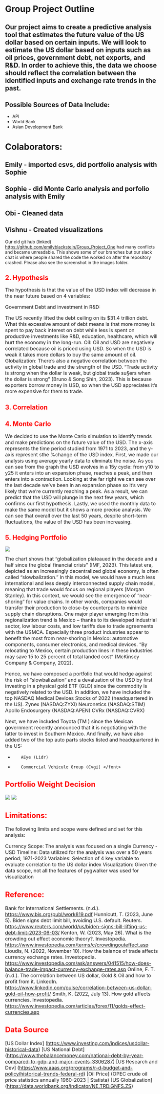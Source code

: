 # Group Project Outline
## Our project aims to create a predictive analysis tool that estimates the future value of the US dollar based on certain inputs. We will look to estimate the US dollar based on inputs such as oil prices, government debt, net exports, and R&D. In order to achieve this, the data we choose should reflect the correlation between the identified inputs and exchange rate trends in the past. 

## Possible Sources of Data Include: 

-	API
-	World Bank
-	Asian Development Bank

# Colaborators:
## Emily - imported csvs, did portfolio analysis with Sophie
## Sophie - did Monte Carlo analysis and porfolio analysis with Emily
## Obi - Cleaned data
## Vishnu - Created visualizations 

Our old git hub (linked) https://github.com/emilyblackstein/Group_Project_One had many conflicts and became unreadable. This shows some of our branches but our slack chat is where people shared the code the worked on after the repository crashed. Please also see the screenshot in the images folder.

##  <font color="red"> 2. Hypothesis</font>


<font size="3">The hypothesis is that the value of the USD index will decrease in the near future based on 4 variables:

Government Debt and investment in R&D:

The US recently lifted the debt ceiling on its $31.4 trillion debt. What this excessive amount of debt means is that more money is spent to pay back interest on debt while less is spent on productive investments like R&D, education, healthcare, which will hurt the economy in the long-run.
Oil:
Oil and USD are negatively correlated because oil is priced using USD. So when the USD is weak it takes more dollars to buy the same amount of oil.
Globalization: 
There’s also a negative correlation between the activity in global trade and the strength of the USD. “Trade activity is strong when the dollar is weak, but global trade su§ers when the dollar is strong” (Bruno &
Song Shin, 2023). This is because exporters borrow money in USD, so when the USD appreciates it’s more expensive for them to trade.</font>
##   <font color="red"> 3. Correlation </font>


## <font color="red">  4. Monte Carlo </font>
<font size="3"> We decided to use the Monte Carlo simulation to identify trends and make predictions on the future value of the USD. The x-axis represents the time period studied from 1971 to 2023, and the y-axis represent sthe %change of the USD index.
First, we made our analysis using average yearly data to eliminate the noise. As you can see from the graph the USD evolves in a 15y cycle: from y10 to y25 it enters into an expansion phase, reaches a peak, and then enters into a contraction. Looking at the far right we can see over the last decade we’ve been in an expansion phase so it’s very likely that we’re currently reaching a peak. As a result, we can predict that the USD will plunge in the next few years, which confirms our first hypothesis.
Lastly, we used the monthly data to make the same model but it shows a more precise analysis. We can see that overall over the last 50 years, despite short-term fluctuations,  the value of the USD has been increasing. </font>
## <font color="red">  5. Hedging Portfolio </font>
![](Images/portfolio.png)




<font size="3"> The chart shows that “globalization plateaued in the decade and a half since the global financial crisis” (IMF, 2023). This latest era, depicted as an increasingly decentralized global economy, is often called “slowbalization.” In this model, we would have a much less international and less deeply interconnected supply chain model, meaning that trade would focus on regional players (Morgan Stanley). In this context, we would see the emergence of “near-shoring” for value chains. In other words, companies would transfer their production to close-by counterparts to minimize supply chain disruptions. One major player emerging from this regionalization trend is Mexico – thanks to its developed industrial sector, low labour costs, and low tariffs due to trade agreements with the USMCA.
Especially three product industries appear to benefit the most from near-shoring in Mexico: automotive components, consumer electronics, and medical devices. “By relocating to Mexico, certain production lines in these industries may save 15 to 25 percent of total landed cost” (McKinsey Company & Company, 2022).
 
Hence, we have composed a portfolio that would hedge against the risk of “slowbalization” and a devaluation of the USD by first investing in a physical gold ETF (GLD) since the commodity is negatively related to the USD.
 In addition, we have included the top NASDAQ Medical Devices Stocks of 2022 (headquartered in the US).
Zynex (NASDAQ:ZYXI)
Neuronetics (NASDAQ:STIM)
 Apollo Endosurgery (NASDAQ:APEN)
CVRx (NASDAQ:CVRX)
 
Next, we have included Toyota (TM ) since the Mexican government recently announced that it is negotiating with the latter to invest in Southern Mexico.
And finally, we have also added two of the top auto parts stocks listed and headquartered in the US:
-        AEye (Lidr)
-        Commercial Vehicule Group (Cvgi) </font>
 
##  <font color="red">  Portfolio Weight Decision </font>
![](Images/portfolio2.png)
![](Images/portfolio3.png)

##  <font color="red"> Limitations: </font>

The following limits and scope were defined and set for this analysis:

Currency Scope: The analysis was focused on a single Currency - USD
Timeline: Data utilized for the analysis was over a 50 years period; 1971-2023
Variables: Selection of 4 key variable to evaluate correlation to the US dollar index
Visualization: Given the data scope, not all the features of pygwalker was used for visualization


##  <font color="red"> Reference: </font>

Bank for International Settlements. (n.d.). https://www.bis.org/publ/work819.pdf
Hunnicutt, T. (2023, June 5). Biden signs debt limit bill, avoiding U.S. default. Reuters. https://www.reuters.com/world/us/biden-signs-bill-lifting-us-debt-limit-2023-06-03/
Kenton, W. (2023, May 26). What is the crowding out effect economic theory?. Investopedia. https://www.investopedia.com/terms/c/crowdingouteffect.asp
Lioudis, N. (2022, November 10). How the balance of trade affects currency exchange rates. Investopedia. https://www.investopedia.com/ask/answers/041515/how-does-balance-trade-impact-currency-exchange-rates.asp
Online, F. T. (n.d.). The correlation between US dollar, Gold & Oil and how to profit from it. LinkedIn. https://www.linkedin.com/pulse/correlation-between-us-dollar-gold-oil-how-profit/
Smith, K. (2022, July 13). How gold affects currencies. Investopedia. https://www.investopedia.com/articles/forex/11/golds-effect-currencies.asp 

##  <font color="red"> Data Source </font>

[US Dollar Index] (https://www.investing.com/indices/usdollar-historical-data)
[US National Debt] (https://www.thebalancemoney.com/national-debt-by-year-compared-to-gdp-and-major-events-3306287)
[US Research and Dev] (https://www.aaas.org/programs/r-d-budget-and-policy/historical-trends-federal-rd)
[Oil Price] (OPEC crude oil price statistics annually 1960-2023 | Statista)
[US Globalization] (https://data.worldbank.org/indicator/NE.TRD.GNFS.ZS)